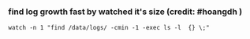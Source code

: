 ### find log growth fast by watched it's size (credit: #hoangdh )
```
watch -n 1 "find /data/logs/ -cmin -1 -exec ls -l  {} \;"
```
